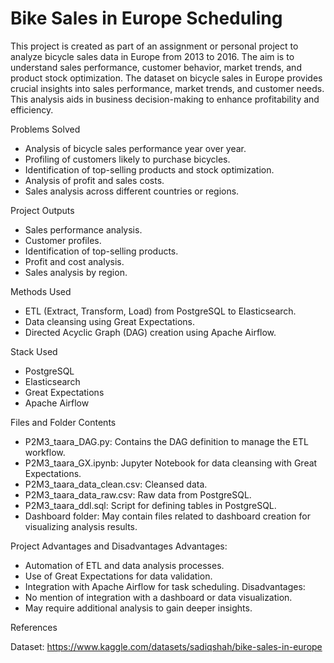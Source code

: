 # Bike Sales in Europe Scheduling

This project is created as part of an assignment or personal project to analyze bicycle sales data in Europe from 2013 to 2016. The aim is to understand sales performance, customer behavior, market trends, and product stock optimization. The dataset on bicycle sales in Europe provides crucial insights into sales performance, market trends, and customer needs. This analysis aids in business decision-making to enhance profitability and efficiency.

Problems Solved
- Analysis of bicycle sales performance year over year.
- Profiling of customers likely to purchase bicycles.
- Identification of top-selling products and stock optimization.
- Analysis of profit and sales costs.
- Sales analysis across different countries or regions.

Project Outputs
- Sales performance analysis.
- Customer profiles.
- Identification of top-selling products.
- Profit and cost analysis.
- Sales analysis by region.

Methods Used
- ETL (Extract, Transform, Load) from PostgreSQL to Elasticsearch.
- Data cleansing using Great Expectations.
- Directed Acyclic Graph (DAG) creation using Apache Airflow.

Stack Used
- PostgreSQL
- Elasticsearch
- Great Expectations
- Apache Airflow

Files and Folder Contents
- P2M3_taara_DAG.py: Contains the DAG definition to manage the ETL workflow.
- P2M3_taara_GX.ipynb: Jupyter Notebook for data cleansing with Great Expectations.
- P2M3_taara_data_clean.csv: Cleansed data.
- P2M3_taara_data_raw.csv: Raw data from PostgreSQL.
- P2M3_taara_ddl.sql: Script for defining tables in PostgreSQL.
- Dashboard folder: May contain files related to dashboard creation for visualizing analysis results.

Project Advantages and Disadvantages
Advantages:
- Automation of ETL and data analysis processes.
- Use of Great Expectations for data validation.
- Integration with Apache Airflow for task scheduling.
Disadvantages:
- No mention of integration with a dashboard or data visualization.
- May require additional analysis to gain deeper insights.

References

Dataset: https://www.kaggle.com/datasets/sadiqshah/bike-sales-in-europe


